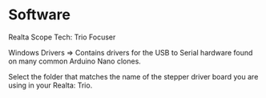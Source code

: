 # Software
Realta Scope Tech: Trio Focuser


Windows Drivers => Contains drivers for the USB to Serial hardware found on many common Arduino Nano clones.

Select the folder that matches the name of the stepper driver board you are using in your Realta: Trio.
